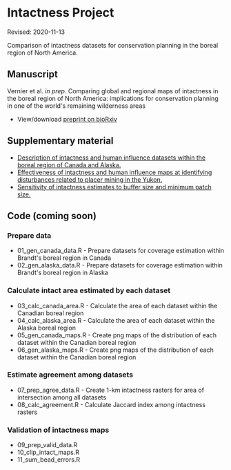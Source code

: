 # Intactness Project

Revised: 2020-11-13


Comparison of intactness datasets for conservation planning in the boreal region of North America.


## Manuscript

Vernier et al. <i>in prep</i>. Comparing global and regional maps of intactness in the boreal region of North America: implications for conservation planning in one of the world's remaining wilderness areas

* View/download [preprint on bioRxiv](https://www.biorxiv.org/)


## Supplementary material

* [Description of intactness and human influence datasets within the boreal region of Canada and Alaska.](https://github.com/beacons/intactness/blob/master/s1_datasets.md)
* [Effectiveness of intactness and human influence maps at identifying disturbances related to placer mining in the Yukon.](https://htmlpreview.github.io/?https://github.com/beacons/intactness/blob/master/s2_case_study_1.html)
* [Sensitivity of intactness estimates to buffer size and minimum patch size.](https://htmlpreview.github.io/?https://github.com/beacons/intactness/blob/master/s3_case_study_2.html)


## Code (coming soon)

### Prepare data

  - 01_gen_canada_data.R - Prepare datasets for coverage estimation within Brandt's boreal region in Canada
  - 02_gen_alaska_data.R - Prepare datasets for coverage estimation within Brandt's boreal region in Alaska

### Calculate intact area estimated by each dataset

  - 03_calc_canada_area.R - Calculate the area of each dataset within the Canadian boreal region
  - 04_calc_alaska_area.R - Calculate the area of each dataset within the Alaska boreal region
  - 05_gen_canada_maps.R - Create png maps of the distribution of each dataset within the Canadian boreal region
  - 06_gen_alaska_maps.R - Create png maps of the distribution of each dataset within the Canadian boreal region

### Estimate agreement among datasets

  - 07_prep_agree_data.R - Create 1-km intactness rasters for area of intersection among all datasets
  - 08_calc_agreement.R - Calculate Jaccard index among intactness rasters

### Validation of intactness maps

  - 09_prep_valid_data.R
  - 10_clip_intact_maps.R
  - 11_sum_bead_errors.R

